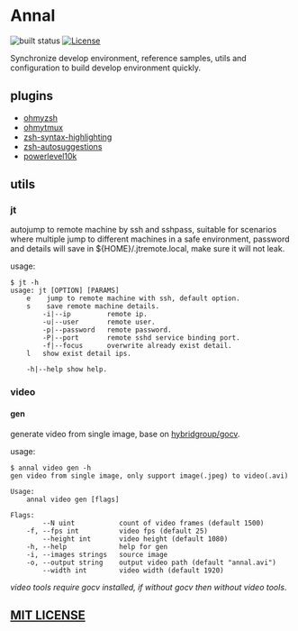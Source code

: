 # Annal

![built status](https://api.travis-ci.com/AHAOAHA/Annal.svg)
[![License](https://img.shields.io/github/license/AHAOAHA/Annal)](https://github.com/AHAOAHA/Annal/LICENSE)

Synchronize develop environment, reference samples, utils and configuration to build develop environment quickly.

## plugins

* [ohmyzsh](https://github.com/ohmyzsh/ohmyzsh)
* [ohmytmux](https://github.com/gpakosz/.tmux)
* [zsh-syntax-highlighting](https://github.com/zsh-users/zsh-syntax-highlighting)
* [zsh-autosuggestions](https://github.com/zsh-users/zsh-autosuggestions)
* [powerlevel10k](https://github.com/romkatv/powerlevel10k)

## utils

### jt

autojump to remote machine by ssh and sshpass, suitable for scenarios where multiple jump to different machines in a safe environment, password and details will save in ${HOME}/.jtremote.local, make sure it will not leak.

usage:

``` shell
$ jt -h
usage: jt [OPTION] [PARAMS]
    e    jump to remote machine with ssh, default option.
    s    save remote machine details.
        -i|--ip         remote ip.
        -u|--user       remote user.
        -p|--password   remote password.
        -P|--port       remote sshd service binding port.
        -f|--focus      overwrite already exist detail.
    l   show exist detail ips.

    -h|--help show help.
```

### video

#### gen

generate video from single image, base on [hybridgroup/gocv](https://github.com/hybridgroup/gocv).

usage:

```shell
$ annal video gen -h
gen video from single image, only support image(.jpeg) to video(.avi)

Usage:
    annal video gen [flags]

Flags:
        --N uint           count of video frames (default 1500)
    -f, --fps int          video fps (default 25)
        --height int       video height (default 1080)
    -h, --help             help for gen
    -i, --images strings   source image
    -o, --output string    output video path (default "annal.avi")
        --width int        video width (default 1920)
```

*video tools require gocv installed, if without gocv then without video tools*.

## [MIT LICENSE](LICENSE)
